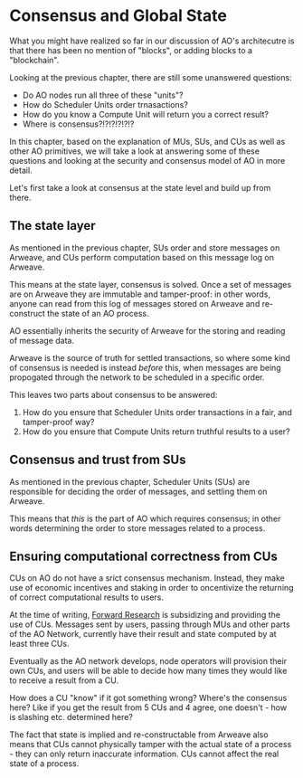 # Consensus and Global State

What you might have realized so far in our discussion of AO's architecutre is
that there has been no mention of "blocks", or adding blocks to a "blockchain".

Looking at the previous chapter, there are still some unanswered questions:

- Do AO nodes run all three of these "units"?
- How do Scheduler Units order trnasactions? 
- How do you know a Compute Unit will return you a correct result?
- Where is consensus?!?!?!?!?!?

In this chapter, based on the explanation of MUs, SUs, and CUs as well as other 
AO primitives, we will take a look at answering some of these questions and
looking at the security and consensus model of AO in more detail. 

Let's first take a look at consensus at the state level and build up from there.

## The state layer

As mentioned in the previous chapter, SUs order and store messages on Arweave,
and CUs perform computation based on this message log on Arweave.

This means at the state layer, consensus is solved. Once a set of messages are
on Arweave they are immutable and tamper-proof: in other words, anyone can read
from this log of messages stored on Arweave and re-construct the state of an AO
process.

AO essentially inherits the security of Arweave for the storing and reading of
message data. 

Arweave is the source of truth for settled transactions, so where some kind of
consensus is needed is instead *before* this, when messages are being propogated
through the network to be scheduled in a specific order.


This leaves two parts about consensus to be answered:
1. How do you ensure that Scheduler Units order transactions in a fair, and
   tamper-proof way?
2. How do you ensure that Compute Units return truthful results to a user?

## Consensus and trust from SUs

As mentioned in the previous chapter, Scheduler Units (SUs) are responsible for
deciding the order of messages, and settling them on Arweave. 

This means that *this* is the part of AO which requires consensus; in other
words determining the order to store messages related to a process.

## Ensuring computational correctness from CUs

CUs on AO do not have a srict consensus mechanism. Instead, they make use of
economic incentives and staking in order to oncentivize the returning of correct 
computational results to users.

At the time of writing, [Forward Research]() is subsidizing and providing the
use of CUs. Messages sent by users, passing through MUs and other parts of the
AO Network, currently have their result and state computed by at least three
CUs.

Eventually as the AO network develops, node operators will provision their own
CUs, and users will be able to decide how many times they would like to receive
a result from a CU. 

How does a CU "know" if it got something wrong? Where's the consensus here? Like
if you get the result from 5 CUs and 4 agree, one doesn't - how is slashing etc.
determined here?

The fact that state is implied and re-constructable from Arweave also means that
CUs cannot physically tamper with the actual state of a process - they can only
return inaccurate information. CUs cannot affect the real state of a process.
